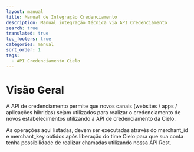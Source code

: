 ```yaml
---
layout: manual
title: Manual de Integração Credenciamento
description: Manual integração técnica via API Credenciamento
search: true
translated: true
toc_footers: true
categories: manual
sort_order: 1
tags:
  - API Credenciamento Cielo
---
```



# Visão Geral


A API de credenciamento permite que novos canais (websites / apps / aplicações híbridas) sejam utilizados para realizar o credenciamento de novos estabelecimentos utilizando a API de credenciamento da Cielo.

As operações aqui listadas, devem ser executadas através do merchant_id e merchant_key obtidos após liberação do time Cielo para que sua conta tenha possibilidade de realizar chamadas utilizando nossa API Rest.
